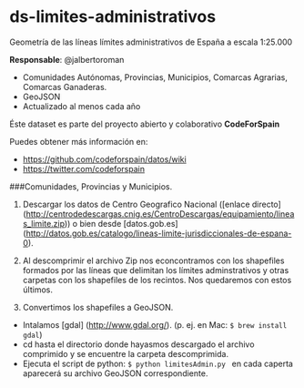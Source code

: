 # ds-limites-administrativos
Geometría de las líneas límites administrativos de España a escala 1:25.000

**Responsable**: @jalbertoroman
- Comunidades Autónomas, Provincias, Municipios, Comarcas Agrarias, Comarcas Ganaderas.
- GeoJSON
- Actualizado al menos cada año

Éste dataset es parte del proyecto abierto y colaborativo **CodeForSpain**

Puedes obtener más información en:

 + https://github.com/codeforspain/datos/wiki
 + https://twitter.com/codeforspain
 

###Comunidades, Provincias y Municipios.
 1. Descargar los datos de Centro Geografico Nacional ([enlace directo] (http://centrodedescargas.cnig.es/CentroDescargas/equipamiento/lineas_limite.zip))
 o bien desde [datos.gob.es] (http://datos.gob.es/catalogo/lineas-limite-jurisdiccionales-de-espana-0).
 
 2. Al descomprimir el archivo Zip nos econcontramos con los shapefiles formados por las líneas que delimitan los límites adminstrativos y otras carpetas con los shapefiles de los recintos. Nos quedaremos con estos últimos. 
 
 3. Convertimos los shapefiles a GeoJSON.
   + Intalamos [gdal] (http://www.gdal.org/). (p. ej. en Mac: `$ brew install gdal`)
   + cd hasta el directorio donde hayasmos descargado el archivo comprimido y se encuentre la carpeta descomprimida.
   + Ejecuta el script de python: `$ python limitesAdmin.py ` en cada caperta aparecerá su archivo GeoJSON correspondiente.

